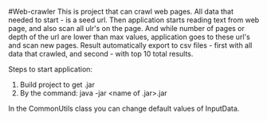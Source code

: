 #Web-crawler
This is project that can crawl web pages. All data that needed to start - is a seed url.
Then application starts reading text from web page, and also scan all ulr's on the page.
And while number of pages or depth of the url are lower than max values, application goes to
these url's and scan new pages. 
Result automatically export to csv files - first with all data that crawled, and second -
with top 10 total results.

Steps to start application: 
1. Build project to get .jar 
2. By the command: java -jar <name of .jar>.jar

In the CommonUtils class you can change default values of InputData.